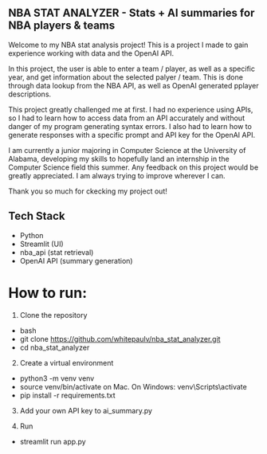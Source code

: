## NBA STAT ANALYZER - Stats + AI summaries for NBA players & teams

Welcome to my NBA stat analysis project! This is a project I made to gain experience working with data and the OpenAI API.

In this project, the user is able to enter a team / player, as well as a specific year, and get information about the selected
palyer / team. This is done through data lookup from the NBA API, as well as OpenAI generated pplayer descriptions.

This project greatly challenged me at first. I had no experience using APIs, so I had to learn how to access data from an API
accurately and without danger of my program generating syntax errors. I also had to learn how to generate responses with a specific
prompt and API key for the OpenAI API.

I am currently a junior majoring in Computer Science at the University of Alabama, developing my skills to hopefully land an
internship in the Computer Science field this summer. Any feedback on this project would be greatly appreciated. I am always
trying to improve wherever I can.

Thank you so much for ckecking my project out!

## Tech Stack  
- Python  
- Streamlit (UI)  
- nba_api (stat retrieval)  
- OpenAI API (summary generation) 

# How to run:
1. Clone the repository  
- bash
- git clone https://github.com/whitepaulv/nba_stat_analyzer.git
- cd nba_stat_analyzer

2. Create a virtual environment
- python3 -m venv venv
- source venv/bin/activate on Mac. On Windows: venv\Scripts\activate
- pip install -r requirements.txt

3. Add your own API key to ai_summary.py

4. Run
- streamlit run app.py



